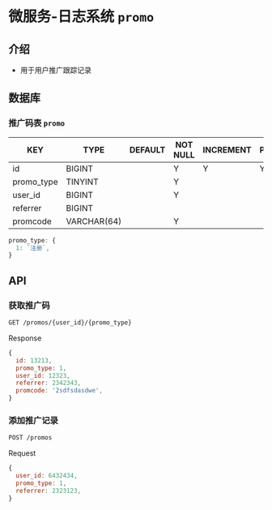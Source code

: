 # 微服务-日志系统 `promo`

## 介绍

- 用于用户推广跟踪记录

## 数据库

### 推广码表 `promo`

| KEY         | TYPE         | DEFAULT | NOT NULL | INCREMENT | PRIMARY | FOREIGN | NOTICE |
|-------------|--------------|---------|----------|-----------|---------|---------|--------|
| id          | BIGINT       |         | Y        | Y         | Y       |         |        |
| promo_type  | TINYINT      |         | Y        |           |         |         |        |
| user_id     | BIGINT       |         | Y        |           |         | Y       |        |
| referrer    | BIGINT       |         |          |           |         | Y       |        |
| promcode    | VARCHAR(64)  |         | Y        |           |         |         |        |

```js
promo_type: {
  1: `注册`,
}
```

## API

### 获取推广码

```sh
GET /promos/{user_id}/{promo_type}
```

Response

```js
{
  id: 13213,
  promo_type: 1,
  user_id: 12323,
  referrer: 2342343,
  promcode: '2sdfsdasdwe',
}
```

### 添加推广记录

```sh
POST /promos
```

Request

```js
{
  user_id: 6432434,
  promo_type: 1,
  referrer: 2323123,
}
```